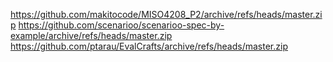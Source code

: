 https://github.com/makitocode/MISO4208_P2/archive/refs/heads/master.zip
https://github.com/scenarioo/scenarioo-spec-by-example/archive/refs/heads/master.zip
https://github.com/ptarau/EvalCrafts/archive/refs/heads/master.zip
